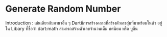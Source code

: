 # Generate Random Number
Introduction : เช่นเดียวกับภาษาอื่น ๆ Dartมีการสร้างคลาสที่สร้างตัวเลขสุ่มที่มาพร้อมในตัว อยู่ใน Libary ที่ชื่อว่า dart:math สามารถสร้างตัวเลขจำนวนเต็ม ทศนิยม หรือ บูลีน 
